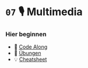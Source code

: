 # ``07`` 🎙️ Multimedia

### Hier beginnen
- 👭 [Code Along](./code-along/index.html)
- 🧠 [Übungen](./exercises)
- 💡 [Cheatsheet](./cheatsheet/CHEATSHEET.md)
